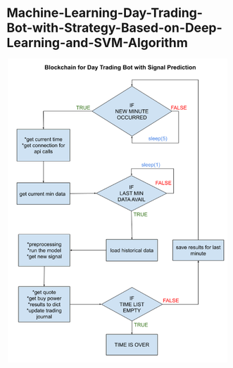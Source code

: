 # Machine-Learning-Day-Trading-Bot-with-Strategy-Based-on-Deep-Learning-and-SVM-Algorithm


<p align="center">
    <img src="pictures/blockchain.png" alt="drawing" width="500" hight="200"/>

